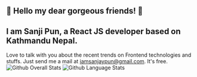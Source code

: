 ## 👋 Hello my dear gorgeous friends! 👋
## I am Sanji Pun, a React JS developer based on Kathmandu Nepal.
Love to talk with you about the recent trends on Frontend technologies and stuffs.
Just send me a mail at iamsanjaypun@gmail.com. It's free.
<img src="https://github-readme-stats.vercel.app/api?username=sanjipun&show_icons=true&theme=vision-friendly-dark&count_private=true" alt="Github Overall Stats">
<img src="https://github-readme-stats.vercel.app/api/top-langs/?username=sanjipun&layout=compact&theme=vision-friendly-dark" alt="Github Language Stats">
